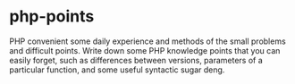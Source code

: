 # php-points
PHP convenient some daily experience and methods 
of the small problems and difficult points.
Write down some PHP knowledge points that you 
can easily forget, such as differences between 
versions, parameters of a particular function, 
and some useful syntactic sugar deng.

